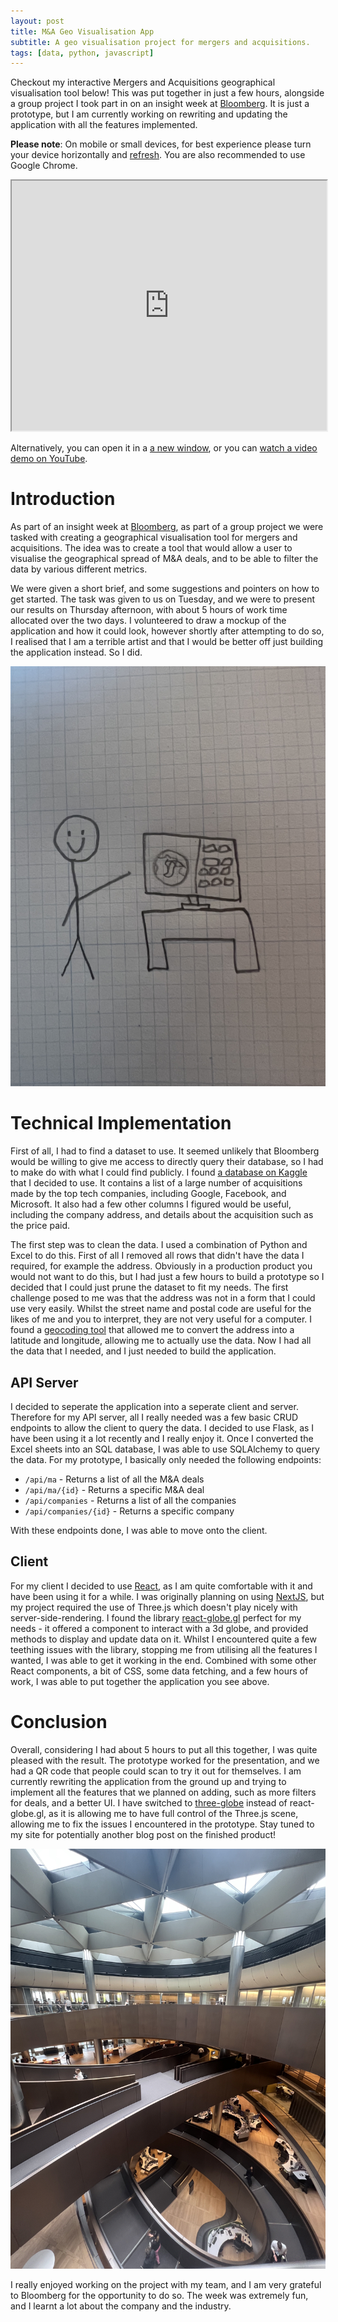 ```yaml
---
layout: post
title: M&A Geo Visualisation App
subtitle: A geo visualisation project for mergers and acquisitions.
tags: [data, python, javascript]
---
```


Checkout my interactive Mergers and Acquisitions geographical visualisation tool below! This was put together in just a few hours, alongside a group project I took part in on an insight week at [Bloomberg](https://www.bloomberg.com/company/). It is just a prototype, but I am currently working on rewriting and updating the application with all the features implemented.

**Please note**: On mobile or small devices, for best experience please turn your device horizontally and <a href=".">refresh</a>. You are also recommended to use Google Chrome.

<iframe src="https://arthur-ma.vercel.app" height="400px" width="100%" allowfullscreen></iframe>

Alternatively, you can open it in a <a data-umami-event="Viewed MA App" href="https://arthur-ma.vercel.app">a new window</a>, or you can <a href="https://www.youtube.com/watch?v=jM_44xCzarQ" target="_blank">watch a video demo on YouTube</a>.

# Introduction

As part of an insight week at [Bloomberg](https://www.bloomberg.com/company/), as part of a group project we were tasked with creating a geographical visualisation tool for mergers and acquisitions. The idea was to create a tool that would allow a user to visualise the geographical spread of M&A deals, and to be able to filter the data by various different metrics.

We were given a short brief, and some suggestions and pointers on how to get started. The task was given to us on Tuesday, and we were to present our results on Thursday afternoon, with about 5 hours of work time allocated over the two days. I volunteered to draw a mockup of the application and how it could look, however shortly after attempting to do so, I realised that I am a terrible artist and that I would be better off just building the application instead. So I did.

<img src="../assets/drawing.jpg">

# Technical Implementation

First of all, I had to find a dataset to use. It seemed unlikely that Bloomberg would be willing to give me access to directly query their database, so I had to make do with what I could find publicly. I found <a href="https://www.kaggle.com/datasets/shivamb/company-acquisitions-7-top-companies" target="_blank">a database on Kaggle</a> that I decided to use. It contains a list of a large number of acquisitions made by the top tech companies, including Google, Facebook, and Microsoft. It also had a few other columns I figured would be useful, including the company address, and details about the acquisition such as the price paid.

The first step was to clean the data. I used a combination of Python and Excel to do this. First of all I removed all rows that didn't have the data I required, for example the address. Obviously in a production product you would not want to do this, but I had just a few hours to build a prototype so I decided that I could just prune the dataset to fit my needs. The first challenge posed to me was that the address was not in a form that I could use very easily. Whilst the street name and postal code are useful for the likes of me and you to interpret, they are not very useful for a computer. I found a <a href="https://www.geoapify.com/tools/geocoding-online" target="_blank">geocoding tool</a> that allowed me to convert the address into a latitude and longitude, allowing me to actually use the data. Now I had all the data that I needed, and I just needed to build the application.

## API Server

I decided to seperate the application into a seperate client and server. Therefore for my API server, all I really needed was a few basic CRUD endpoints to allow the client to query the data. I decided to use Flask, as I have been using it a lot recently and I really enjoy it. Once I converted the Excel sheets into an SQL database, I was able to use SQLAlchemy to query the data. For my prototype, I basically only needed the following endpoints:
- `/api/ma` - Returns a list of all the M&A deals
- `/api/ma/{id}` - Returns a specific M&A deal
- `/api/companies` - Returns a list of all the companies
- `/api/companies/{id}` - Returns a specific company

With these endpoints done, I was able to move onto the client.

## Client

For my client I decided to use [React](https://react.dev), as I am quite comfortable with it and have been using it for a while. I was originally planning on using [NextJS](https://nextjs.org), but my project required the use of Three.js which doesn't play nicely with server-side-rendering. I found the library  [react-globe.gl](https://github.com/vasturiano/react-globe.gl) perfect for my needs - it offered a component to interact with a 3d globe, and provided methods to display and update data on it. Whilst I encountered quite a few teething issues with the library, stopping me from utilising all the features I wanted, I was able to get it working in the end. Combined with some other React components, a bit of CSS, some data fetching, and a few hours of work, I was able to put together the application you see above.

# Conclusion

Overall, considering I had about 5 hours to put all this together, I was quite pleased with the result. The prototype worked for the presentation, and we had a QR code that people could scan to try it out for themselves. I am currently rewriting the application from the ground up and trying to implement all the features that we planned on adding, such as more filters for deals, and a better UI. I have switched to [three-globe](https://github.com/vasturiano/three-globe) instead of react-globe.gl, as it is allowing me to have full control of the Three.js scene, allowing me to fix the issues I encountered in the prototype. Stay tuned to my site for potentially another blog post on the finished product!

<img src="../assets/bloomberg.jpg">

I really enjoyed working on the project with my team, and I am very grateful to Bloomberg for the opportunity to do so. The week was extremely fun, and I learnt a lot about the company and the industry.